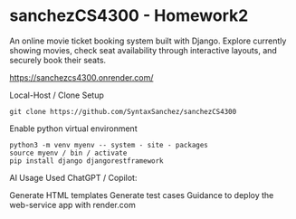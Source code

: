 # sanchezCS4300 - Homework2


An online movie ticket booking system built with Django. Explore currently showing movies, check seat availability through interactive layouts, and securely book their seats. 

https://sanchezcs4300.onrender.com/


Local-Host / Clone Setup

    git clone https://github.com/SyntaxSanchez/sanchezCS4300

Enable python virtual environment

    python3 -m venv myenv -- system - site - packages
    source myenv / bin / activate
    pip install django djangorestframework

AI Usage
Used ChatGPT / Copilot:

Generate HTML templates
Generate test cases
Guidance to deploy the web-service app with render.com

